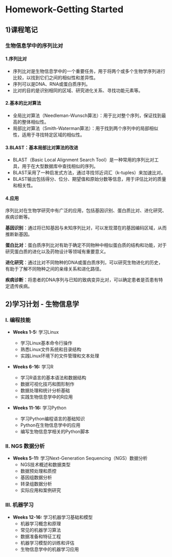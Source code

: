 # Homework-Getting Started
## 1)课程笔记
### 生物信息学中的序列比对
#### 1.序列比对
- 序列比对是生物信息学中的一个重要任务，用于将两个或多个生物学序列进行比较，以找到它们之间的相似性和差异性。
- 序列可以是DNA、RNA或蛋白质序列。
- 比对的目的是识别相同的区域、研究进化关系、寻找功能元素等。
#### 2.基本的比对算法
- 全局比对算法（Needleman-Wunsch算法）：用于比对整个序列，保证找到最高的整体相似性。
- 局部比对算法（Smith-Waterman算法）：用于找到两个序列中的局部相似性，适用于寻找特定区域的相似性。
#### 3.BLAST：基本局部比对算法的改进
- BLAST（Basic Local Alignment Search Tool）是一种常用的序列比对工具，用于在大型数据库中查找相似的序列。
- BLAST采用了一种启发式方法，通过寻找邻近词汇（k-tuples）来加速比对。
- BLAST输出包括得分、位分、期望值和原始分数等信息，用于评估比对的质量和相关性。
#### 4.应用
序列比对在生物学研究中有广泛的应用，包括基因识别、蛋白质比对、进化研究、疾病诊断等。

**基因识别**：通过将已知基因与未知序列比对，可以发现潜在的基因编码区域，从而推断新基因。

**蛋白比对**：蛋白质序列比对有助于确定不同物种中相似蛋白质的结构和功能，对于研究蛋白质的进化以及药物设计等领域有重要意义。

**进化研究**：通过比对不同物种的DNA或蛋白质序列，可以研究生物进化的历史，有助于了解不同物种之间的亲缘关系和进化路径。

**疾病诊断**：将患者的DNA序列与已知的致病变异比对，可以确定患者是否患有特定遗传疾病。

## 2)学习计划 - 生物信息学
### I. 编程技能
- **Weeks 1-5:** 学习Linux
  - 学习Linux基本命令行操作
  - 熟悉Linux文件系统和目录结构
  - 实践Linux环境下的文件管理和文本处理

- **Weeks 6-16:** 学习R
  - 学习R语言的基本语法和数据结构
  - 数据可视化技巧和图形制作
  - 数据处理和统计分析基础
  - 实践生物信息学中的R应用

- **Weeks 11-16:** 学习Python
  - 学习Python编程语言的基础知识
  - Python在生物信息学中的应用
  - 编写生物信息学相关的Python脚本

### II. NGS 数据分析
- **Weeks 5-11:** 学习Next-Generation Sequencing（NGS）数据分析
  - NGS技术概述和数据类型
  - 数据预处理和质控
  - 基因组数据分析
  - 转录组数据分析
  - 实际应用和案例研究

### III. 机器学习
- **Weeks 12-16:** 学习机器学习基础和模型
  - 机器学习概念和原理
  - 常见的机器学习算法
  - 数据准备和特征工程
  - 机器学习模型的训练和评估
  - 生物信息学中的机器学习应用
